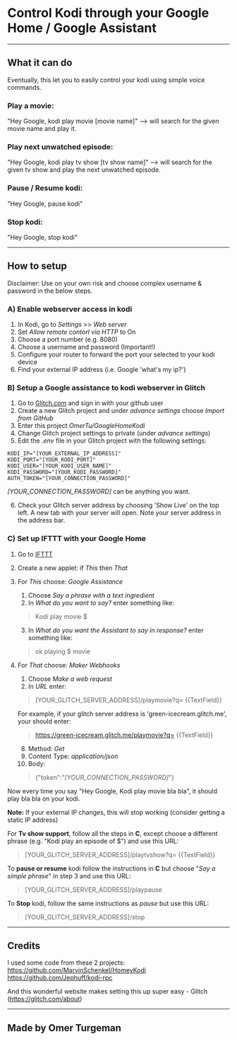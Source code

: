 Control Kodi through your Google Home / Google Assistant
=========================

------------
## What it can do

Eventually, this let you to easily control your kodi using simple voice commands.

### **Play a movie:**
"Hey Google, kodi play movie [movie name]" --> will search for the given movie name and play it.

### **Play next unwatched episode:**
"Hey Google, kodi play tv show [tv show name]" --> will search for the given tv show and play the next unwatched episode.

### **Pause / Resume kodi:**
"Hey Google, pause kodi"

### **Stop kodi:**
"Hey Google, stop kodi"

------------
## How to setup

Disclaimer: Use on your own risk and choose complex username & password in the below steps.

### **A) Enable webserver access in kodi**
1. In Kodi, go to *Settings* >> *Web server*
2. Set *Allow remote contorl via HTTP* to On
3. Choose a port number (e.g. 8080)
4. Choose a username and password (Important!)
5. Configure your router to forward the port your selected to your kodi device
6. Find your external IP address (i.e. Google 'what's my ip?')


### **B) Setup a Google assistance to kodi webserver in Glitch**
1. Go to [Glitch.com](https://glitch.com) and sign in with your github user
2. Create a new Glitch project and under *advance settings* choose *Import from GitHub*
3. Enter this project *OmerTu/GoogleHomeKodi*
4. Change Glitch project settings to private (under *advance settings*)
5. Edit the *.env* file in your Glitch project with the following settings:
```
KODI_IP="[YOUR_EXTERNAL_IP_ADDRESS]"
KODI_PORT="[YOUR_KODI_PORT]"
KODI_USER="[YOUR_KODI_USER_NAME]"
KODI_PASSWORD="[YOUR_KODI_PASSWORD]"
AUTH_TOKEN="[YOUR_CONNECTION_PASSWORD]"
```
*[YOUR_CONNECTION_PASSWORD]* can be anything you want.

6. Check your Glitch server address by choosing 'Show Live' on the top left. A new tab with your server will open. Note your server address in the address bar.


### C) Set up IFTTT with your Google Home

1. Go to [IFTTT](https://ifttt.com)
2. Create a new applet: if *This* then *That*
3. For *This* choose: *Google Assistance*
    1. Choose *Say a phrase with a text ingredient*
    2. In *What do you want to say?* enter something like:
    > Kodi play movie $
    3. In *What do you want the Assistant to say in response?* enter something like:
    > ok playing $ movie
4. For *That* choose: *Maker Webhooks*
    1. Choose *Make a web request*
    2. In *URL* enter:
    >[YOUR_GLITCH_SERVER_ADDRESS]/playmovie?q= {{TextField}}
    
    For example, if your glitch server address is 'green-icecream.glitch.me', your should enter:
    >https://green-icecream.glitch.me/playmovie?q= {{TextField}}
    
    8. Method: *Get*
    9. Content Type: *application/json*
    10. Body:
    >{"token":"*[YOUR_CONNECTION_PASSWORD]*"}


Now every time you say "Hey Google, Kodi play movie bla bla", it should play bla bla on your kodi.

**Note:** If your external IP changes, this will stop working (consider getting a static IP address)

For **Tv show support**, follow all the steps in **C**, except choose a different phrase (e.g. "Kodi play an episode of $") and use this URL:
>[YOUR_GLITCH_SERVER_ADDRESS]/playtvshow?q= {{TextField}}

To **pause or resume** kodi follow the instructions in **C** but choose "*Say a simple phrase*" in step 3 and use this URL:
>[YOUR_GLITCH_SERVER_ADDRESS]/playpause

To **Stop** kodi, follow the same instructions as *pause* but use this URL:
>[YOUR_GLITCH_SERVER_ADDRESS]/stop


------------
## Credits ##
I used some code from these 2 projects:
https://github.com/MarvinSchenkel/HomeyKodi
https://github.com/Jephuff/kodi-rpc

And this wonderful website makes setting this up super easy -  Glitch (https://glitch.com/about)


-----------------
Made by Omer Turgeman
-----------------
